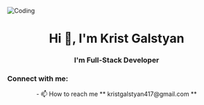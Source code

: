 ![Coding](https://github.com/KristGalstyan/KristGalstyan/assets/117152881/42c8abda-3e06-4492-8f19-c57b0b408295)
<h1 align="center">Hi 👋, I'm Krist Galstyan</h1>
<h3 align="center">I'm Full-Stack Developer</h3>

<h3 align="left">Connect with me:</h3>
<p align="center">
- 📫 How to reach me 
  **
  kristgalstyan417@gmail.com
  **
</p>


